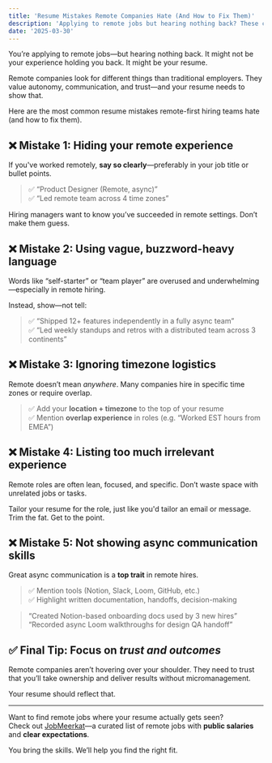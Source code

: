 ```yaml
---
title: 'Resume Mistakes Remote Companies Hate (And How to Fix Them)'
description: 'Applying to remote jobs but hearing nothing back? These common resume mistakes could be holding you back. Learn what remote-first hiring teams want to see—and what to avoid.'
date: '2025-03-30'
---
```


You’re applying to remote jobs—but hearing nothing back. It might not be your experience holding you back. It might be your resume.

Remote companies look for different things than traditional employers. They value autonomy, communication, and trust—and your resume needs to show that.

Here are the most common resume mistakes remote-first hiring teams hate (and how to fix them).

## ❌ Mistake 1: Hiding your remote experience

If you've worked remotely, **say so clearly**—preferably in your job title or bullet points.

> ✅ “Product Designer (Remote, async)”  
> ✅ “Led remote team across 4 time zones”

Hiring managers want to know you’ve succeeded in remote settings. Don’t make them guess.

## ❌ Mistake 2: Using vague, buzzword-heavy language

Words like “self-starter” or “team player” are overused and underwhelming—especially in remote hiring.

Instead, show—not tell:

> ✅ “Shipped 12+ features independently in a fully async team”  
> ✅ “Led weekly standups and retros with a distributed team across 3 continents”

## ❌ Mistake 3: Ignoring timezone logistics

Remote doesn’t mean _anywhere_. Many companies hire in specific time zones or require overlap.

> ✅ Add your **location + timezone** to the top of your resume  
> ✅ Mention **overlap experience** in roles (e.g. “Worked EST hours from EMEA”)

## ❌ Mistake 4: Listing too much irrelevant experience

Remote roles are often lean, focused, and specific. Don’t waste space with unrelated jobs or tasks.

Tailor your resume for the role, just like you'd tailor an email or message. Trim the fat. Get to the point.

## ❌ Mistake 5: Not showing async communication skills

Great async communication is a **top trait** in remote hires.

> ✅ Mention tools (Notion, Slack, Loom, GitHub, etc.)  
> ✅ Highlight written documentation, handoffs, decision-making

> “Created Notion-based onboarding docs used by 3 new hires”  
> “Recorded async Loom walkthroughs for design QA handoff”

## ✅ Final Tip: Focus on _trust and outcomes_

Remote companies aren’t hovering over your shoulder. They need to trust that you’ll take ownership and deliver results without micromanagement.

Your resume should reflect that.

---

Want to find remote jobs where your resume actually gets seen?  
Check out [JobMeerkat](https://jobmeerkat.com)—a curated list of remote jobs with **public salaries** and **clear expectations**.

You bring the skills. We’ll help you find the right fit.
